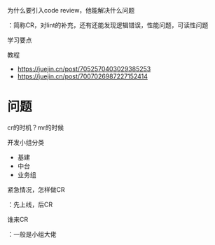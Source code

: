 为什么要引入code review，他能解决什么问题

：简称CR，对lint的补充，还有还能发现逻辑错误，性能问题，可读性问题

学习要点

教程

- https://juejin.cn/post/7052570403029385253
- https://juejin.cn/post/7007026987227152414

# 问题

cr的时机？mr的时候

开发小组分类

- 基建
- 中台
- 业务组

紧急情况，怎样做CR

：先上线，后CR

谁来CR

：一般是小组大佬
